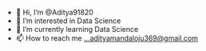 - 👋 Hi, I’m @Aditya91820
- 👀 I’m interested in Data Science
- 🌱 I’m currently learning Data Science
- 📫 How to reach me ...adityamandaloju369@gmail.com

<!---
Aditya91820/Aditya91820 is a ✨ special ✨ repository because its `README.md` (this file) appears on your GitHub profile.
You can click the Preview link to take a look at your changes.
--->
